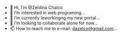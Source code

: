 - 👋 Hi, I’m @Zeldina Chalco
- 👀 I’m interested in web programing...
- 🌱 I’m currently leworkingng my new portal...
- 💞️ I’m looking to collaborate alone for now...
- 📫 How to reach me to e-mail: dazelco@gmail.com...

<!---
ZChalco/ZChalco is a ✨ special ✨ repository because its `README.md` (this file) appears on your GitHub profile.
You can click the Preview link to take a look at your changes.
--->
